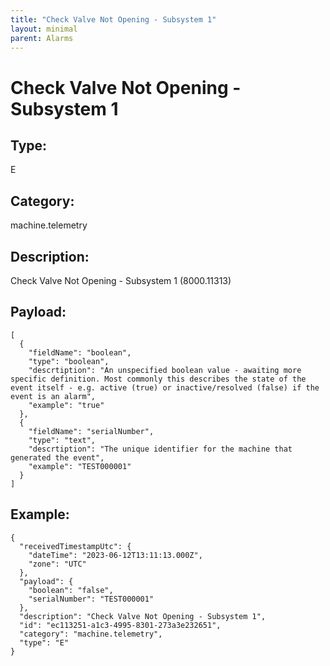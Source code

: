 ```yaml
---
title: "Check Valve Not Opening - Subsystem 1"
layout: minimal
parent: Alarms
---
```


# Check Valve Not Opening - Subsystem 1

## Type:

E

## Category:

machine.telemetry

## Description: 

Check Valve Not Opening - Subsystem 1 (8000.11313)

## Payload:

```
[
  {
    "fieldName": "boolean",
    "type": "boolean",
    "descrtiption": "An unspecified boolean value - awaiting more specific definition. Most commonly this describes the state of the event itself - e.g. active (true) or inactive/resolved (false) if the event is an alarm",
    "example": "true"
  },
  {
    "fieldName": "serialNumber",
    "type": "text",
    "descrtiption": "The unique identifier for the machine that generated the event",
    "example": "TEST000001"
  }
]
```

## Example:

```
{
  "receivedTimestampUtc": {
    "dateTime": "2023-06-12T13:11:13.000Z",
    "zone": "UTC"
  },
  "payload": {
    "boolean": "false",
    "serialNumber": "TEST000001"
  },
  "description": "Check Valve Not Opening - Subsystem 1",
  "id": "ec113251-a1c3-4995-8301-273a3e232651",
  "category": "machine.telemetry",
  "type": "E"
}
```
